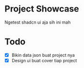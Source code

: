 # Project Showcase
Ngetest shadcn ui aja sih ini mah

# Todo
- [x] Bikin data json buat project nya
- [x] Design ui buat cover tiap project
